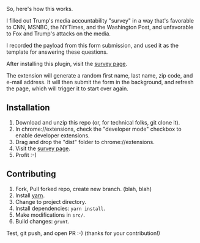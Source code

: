 So, here's how this works. 

I filled out Trump's media accountability "survey" in a way that's favorable to
CNN, MSNBC, the NYTimes, and the Washington Post, and unfavorable to Fox and Trump's attacks on the media.

I recorded the payload from this form submission, and used it as the template for answering these questions.

After installing this plugin, visit the [survey page](https://action.donaldjtrump.com/mainstream-media-accountability-survey/).

The extension will generate a random first name, last name, zip code, and e-mail address.
It will then submit the form in the background, and refresh the page, which will trigger it to start over again.

## Installation

1. Download and unzip this repo (or, for technical folks, git clone it).
2. In chrome://extensions, check the "developer mode" checkbox to enable developer extensions.
3. Drag and drop the "dist" folder to chrome://extensions.
4. Visit the [survey page](https://action.donaldjtrump.com/mainstream-media-accountability-survey/).
5. Profit :-)

## Contributing

1. Fork, Pull forked repo, create new branch. (blah, blah)
2. Install [yarn](https://yarnpkg.com/en/).
3. Change to project directory.
4. Install dependencies: `yarn install`.
5. Make modifications in `src/`.
6. Build changes: `grunt`.

Test, git push, and open PR :-) (thanks for your contribution!)
